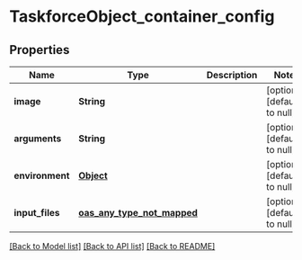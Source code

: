 # TaskforceObject_container_config
## Properties

| Name | Type | Description | Notes |
|------------ | ------------- | ------------- | -------------|
| **image** | **String** |  | [optional] [default to null] |
| **arguments** | **String** |  | [optional] [default to null] |
| **environment** | [**Object**](.md) |  | [optional] [default to null] |
| **input\_files** | [**oas_any_type_not_mapped**](.md) |  | [optional] [default to null] |

[[Back to Model list]](../README.md#documentation-for-models) [[Back to API list]](../README.md#documentation-for-api-endpoints) [[Back to README]](../README.md)

